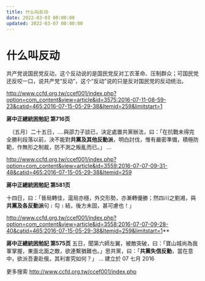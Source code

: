 ```yaml
---
title: 什么叫反动
date: 2022-03-03 00:00:00
updated: 2022-03-07 00:00:00
---
```



# 什么叫反动

共产党说国民党反动，这个反动说的是国民党反对工农革命、压制群众；可国民党还反咬一口，说共产党“反动”，这个“反动”说的只是反对国民党的反动统治。

http://www.ccfd.org.tw/ccef001/index.php?option=com_content&view=article&id=3575:2016-07-11-08-59-23&catid=465:2016-07-15-05-29-38&Itemid=259&limitstart=1

**蔣中正總統困勉記 第716页**

  〔五月〕二十五日，....與邵力子談已，決定處置共黨辦法，曰：「在抗戰未得完全勝利段落以前，決不能對**共黨及其他反動派**，明白討伐，惟有嚴密準備，積極防範，作無形之制裁，防不測之叛亂而已。」 ...

http://www.ccfd.org.tw/ccef001/index.php?option=com_content&view=article&id=3559:2016-07-07-09-31-48&catid=465:2016-07-15-05-29-38&Itemid=259

**蔣中正總統困勉記 第581页**

十四日，曰：「晉局轉佳，滬局亦穩，外交形勢，亦漸轉優勝；然四川之劉湘，與**共黨及各反動派**句﹝勾﹞結，後方未固，甚可慮也！」

http://www.ccfd.org.tw/ccef001/index.php?option=com_content&view=article&id=3558:2016-07-07-09-28-40&catid=465:2016-07-15-05-29-38&Itemid=259&limitstart=1**


**蔣中正總統困勉記 第575页**
五日，聞第六師左翼，被敵突破，曰：「寶山城尚為我軍掌握，東面北面之敵，欲連繫猶難也。」思共黨，曰：「**共黨失信反動**，當在意中，欲派吾妻赴俄，其利害究如何？」 ...
建立於 07 七月 2016

更多搜索 http://www.ccfd.org.tw/ccef001/index.php
